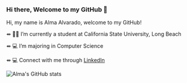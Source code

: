 ### Hi there, Welcome to my GitHub 👋

Hi, my name is Alma Alvarado, welcome to my GitHub!

⇴ 👩🏽‍ I’m currently a student at California State University, Long Beach

⇴ 💻 I’m majoring in Computer Science 

⇴ 💻 Connect with me through [LinkedIn](https://www.linkedin.com/in/almaalvarado011/)


![Alma's GitHub stats](https://github-readme-stats.vercel.app/api?username=almaavocado&show_icons=true&theme=tokyonight)


<!--
**almaavocado/almaavocado** is a ✨ _special_ ✨ repository because its `README.md` (this file) appears on your GitHub profile.

